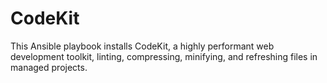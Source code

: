 CodeKit
=======

This Ansible playbook installs CodeKit, a highly performant web development toolkit, linting, compressing, minifying, and refreshing files in managed projects.